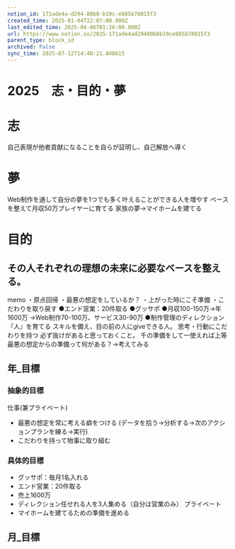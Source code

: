 ```yaml
---
notion_id: 171ade4a-d294-80b0-b19c-e885b78815f3
created_time: 2025-01-04T22:07:00.000Z
last_edited_time: 2025-04-06T01:26:00.000Z
url: https://www.notion.so/2025-171ade4ad29480b0b19ce885b78815f3
parent_type: block_id
archived: False
sync_time: 2025-07-12T14:40:21.848615
---
```


# 2025　志・目的・夢

# 志
自己表現が他者貢献になることを自らが証明し、自己解放へ導く
# 夢
Web制作を通して自分の夢を1つでも多く叶えることができる人を増やす
ベースを整えて月収50万プレイヤーに育てる
家族の夢→マイホームを建てる
# 目的
その人それぞれの理想の未来に必要なベースを整える。
---
memo
・原点回帰
・最悪の想定をしているか？
・上がった時にこそ準備
・こだわりを取り戻す
●エンド営業：20件取る
●グッサポ
●月収100-150万→年1600万
→Web制作70-100万、サービス30-90万
●制作管理のディレクション
『人』を育てる
スキルを備え、目の前の人にgiveできる人。
思考・行動にこだわりを持つ
必ず抜けがあると思っておくこと。
千の準備をして一使えれば上等
最悪の想定からの準備って何がある？→考えてみる
## 年_目標
### 抽象的目標
仕事(兼プライベート)
- 最悪の想定を常に考える癖をつける
(データを拾う→分析する→次のアクションプランを練る→実行)
- こだわりを持って物事に取り組む
### 具体的目標
- グッサポ：毎月1名入れる
- エンド営業：20件取る
- 売上1600万
- ディレクション任せれる人を3人集める（自分は営業のみ）
プライベート
- マイホームを建てるための準備を進める
## 月_目標